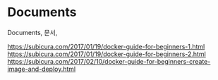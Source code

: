 # Documents
Documents, 문서, 

https://subicura.com/2017/01/19/docker-guide-for-beginners-1.html
https://subicura.com/2017/01/19/docker-guide-for-beginners-2.html
https://subicura.com/2017/02/10/docker-guide-for-beginners-create-image-and-deploy.html
